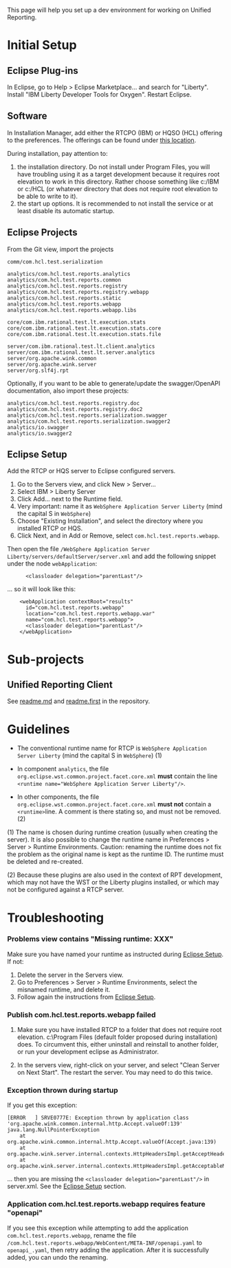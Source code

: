 This page will help you set up a dev environment for working on Unified Reporting.

# Initial Setup

## Eclipse Plug-ins

In Eclipse, go to Help > Eclipse Marketplace... and search for "Liberty". Install "IBM 
Liberty Developer Tools for Oxygen". Restart Eclipse.

## Software

In Installation Manager, add either the RTCPO (IBM) or HQSO (HCL) offering to the preferences.
The offerings can be found under [this location](http://it-build1.nonprod.hclpnp.com/it-main/master/).

During installation, pay attention to:
1. the installation directory. Do not install under Program Files, you will have troubling 
   using it as a target development because it requires root elevation to work in this 
   directory. Rather choose something like c:/IBM or c:/HCL (or whatever directory that 
   does not require root elevation to be able to write to it).
2. the start up options. It is recommended to not install the service or at least disable its automatic startup.

## Eclipse Projects

From the Git view, import the projects
~~~
comm/com.hcl.test.serialization

analytics/com.hcl.test.reports.analytics
analytics/com.hcl.test.reports.common
analytics/com.hcl.test.reports.registry
analytics/com.hcl.test.reports.registry.webapp
analytics/com.hcl.test.reports.static
analytics/com.hcl.test.reports.webapp
analytics/com.hcl.test.reports.webapp.libs

core/com.ibm.rational.test.lt.execution.stats
core/com.ibm.rational.test.lt.execution.stats.core
core/com.ibm.rational.test.lt.execution.stats.file

server/com.ibm.rational.test.lt.client.analytics
server/com.ibm.rational.test.lt.server.analytics
server/org.apache.wink.common
server/org.apache.wink.server
server/org.slf4j.rpt
~~~

Optionally, if you want to be able to generate/update the swagger/OpenAPI documentation,
also import these projects:
~~~
analytics/com.hcl.test.reports.registry.doc
analytics/com.hcl.test.reports.registry.doc2
analytics/com.hcl.test.reports.serialization.swagger
analytics/com.hcl.test.reports.serialization.swagger2
analytics/io.swagger
analytics/io.swagger2
~~~

## Eclipse Setup

Add the RTCP or HQS server to Eclipse configured servers.
1. Go to the Servers view, and click New > Server...
2. Select IBM > Liberty Server
3. Click Add... next to the Runtime field.
4. Very important: name it as `WebSphere Application Server Liberty` (mind the capital 
   S in `WebSphere`)
5. Choose "Existing Installation", and select the directory where you installed 
   RTCP or HQS.
6. Click Next, and in Add or Remove, select `com.hcl.test.reports.webapp`.

Then open the file `/WebSphere Application Server Liberty/servers/defaultServer/server.xml`
and add the following snippet under the node `webApplication`:
~~~
      <classloader delegation="parentLast"/>
~~~
... so it will look like this:
~~~
    <webApplication contextRoot="results"
      id="com.hcl.test.reports.webapp"
      location="com.hcl.test.reports.webapp.war"
      name="com.hcl.test.reports.webapp">
      <classloader delegation="parentLast"/>
    </webApplication>
~~~

# Sub-projects

## Unified Reporting Client

See [readme.md](/testingproducts/PT-Mainline/blob/develop/analytics/com.hcl.test.reports.registry.webapp/README.md) and [readme.first](/testingproducts/PT-Mainline/blob/develop/analytics/com.hcl.test.reports.registry.webapp/README.first) in the repository.

# Guidelines

- The conventional runtime name for RTCP is `WebSphere Application Server Liberty` (mind the capital S in `WebSphere`) (1)

- In component `analytics`, the file `org.eclipse.wst.common.project.facet.core.xml` **must** contain the line `<runtime name="WebSphere Application Server Liberty"/>`.

- In other components, the file `org.eclipse.wst.common.project.facet.core.xml` **must not** contain a `<runtime>`line. A comment is there stating so, and must not be removed. (2)

(1) The name is chosen during runtime creation (usually when creating the server). It is also possible to change the runtime name in Preferences > Server > Runtime Environments. Caution: renaming the runtime does not fix the problem as the original name is kept as the runtime ID. The runtime must be deleted and re-created.

(2) Because these plugins are also used in the context of RPT development, which may not have the WST or the Liberty plugins installed, or which may not be configured against a RTCP server.

# Troubleshooting

### Problems view contains "Missing runtime: XXX"

Make sure you have named your runtime as instructed during [Eclipse Setup](#eclipse-setup).
If not:
1. Delete the server in the Servers view.
2. Go to Preferences > Server > Runtime Environments, select the misnamed runtime, and
delete it.
3. Follow again the instructions from [Eclipse Setup](#eclipse-setup).

### Publish com.hcl.test.reports.webapp failed

1. Make sure you have installed RTCP to a folder that does not require root elevation. 
c:\Program Files (default folder proposed during installation) does.
To circumvent this, either uninstall and reinstall to another folder, or run your 
development eclipse as Administrator. 

2. In the servers view, right-click on your server, and select "Clean Server on Next Start".
The restart the server. You may need to do this twice.

### Exception thrown during startup

If you get this exception:
~~~
[ERROR   ] SRVE0777E: Exception thrown by application class 'org.apache.wink.common.internal.http.Accept.valueOf:139'
java.lang.NullPointerException
    at org.apache.wink.common.internal.http.Accept.valueOf(Accept.java:139)
    at org.apache.wink.server.internal.contexts.HttpHeadersImpl.getAcceptHeader(HttpHeadersImpl.java:152)
    at org.apache.wink.server.internal.contexts.HttpHeadersImpl.getAcceptableMediaTypes(HttpHeadersImpl.java:106)
~~~

... then you are missing the `<classloader delegation="parentLast"/>` in server.xml. 
See the [Eclipse Setup](#eclipse-setup) section.

### Application com.hcl.test.reports.webapp requires feature "openapi"

If you see this exception while attempting to add the application `com.hcl.test.reports.webapp`,
rename the file  `/com.hcl.test.reports.webapp/WebContent/META-INF/openapi.yaml` to
`openapi_.yaml`, then retry adding the application.
After it is successfully added, you can undo the renaming.